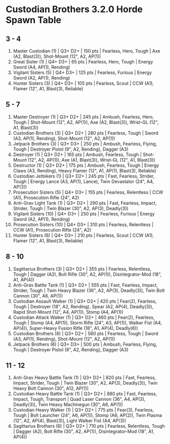 # Custodian Brothers 3.2.0 Horde Spawn Table

## 3 - 4

1. Master Custodian (1) | Q3+ D2+ | 150 pts | Fearless, Hero, Tough | Axe (A2, Blast(3)), Shot-Mount (12", A2, AP(1))
1. Great Sister (1) | Q4+ D3+ | 65 pts | Fearless, Hero, Tough | Energy Sword (A4, AP(1), Rending)
1. Vigilant Sisters (5) | Q4+ D3+ | 125 pts | Fearless, Furious | Energy Sword (A2, AP(1), Rending)
1. Hunter Sisters (3) | Q4+ D3+ | 105 pts | Fearless, Scout | CCW (A1), Flamer (12", A1, Blast(3), Reliable)

## 5 - 7

1. Master Destroyer (1) | Q3+ D2+ | 245 pts | Ambush, Fearless, Hero, Tough | Shot-Mount (12", A2, AP(1)), Axe (A2, Blast(3)), Wrist-GL (12", A1, Blast(3))
1. Custodian Brothers (3) | Q3+ D2+ | 280 pts | Fearless, Tough | Sword (A3, AP(1), Rending), Shot-Mount (12", A2, AP(1))
1. Jetpack Brothers (3) | Q3+ D3+ | 250 pts | Ambush, Fearless, Flying, Tough | Destroyer Pistol (9", A2, Rending), Dagger (A3)
1. Destroyer (1) | Q3+ D2+ | 165 pts | Ambush, Fearless, Tough | Shot-Mount (12", A2, AP(1)), Axe (A1, Blast(3)), Wrist-GL (12", A1, Blast(3))
1. Destructor (1) | Q3+ D2+ | 175 pts | Ambush, Fearless, Tough | Energy Claws (A3, Rending), Heavy Flamer (12", A1, AP(1), Blast(3), Reliable)
1. Custodian Jetbikers (1) | Q3+ D2+ | 245 pts | Fast, Fearless, Strider, Tough | Energy Lance (A3, AP(1), Lance), Twin Devastator (24", A4, AP(3))
1. Prosecution Sisters (5) | Q4+ D3+ | 155 pts | Fearless, Relentless | CCW (A1), Prosecution Rifle (24", A2)
1. Anti-Grav Light Tank (1) | Q3+ D2+ | 290 pts | Fast, Fearless, Impact, Strider, Tough | Twin Blazer (30", A2, AP(3), Deadly(3))
1. Vigilant Sisters (10) | Q4+ D3+ | 250 pts | Fearless, Furious | Energy Sword (A2, AP(1), Rending)
1. Prosecution Sisters (10) | Q4+ D3+ | 310 pts | Fearless, Relentless | CCW (A1), Prosecution Rifle (24", A2)
1. Hunter Sisters (6) | Q4+ D3+ | 210 pts | Fearless, Scout | CCW (A1), Flamer (12", A1, Blast(3), Reliable)

## 8 - 10

1. Sagittarius Brothers (3) | Q3+ D2+ | 355 pts | Fearless, Relentless, Tough | Dagger (A2), Bolt Rifle (30", A2, AP(1)), Disintegrator-Mod (18", A1, AP(4))
1. Anti-Grav Battle Tank (1) | Q3+ D2+ | 555 pts | Fast, Fearless, Impact, Strider, Tough | Twin Heavy Blazer (36", A2, AP(3), Deadly(3)), Twin Bolt Cannon (30", A6, AP(1))
1. Custodian Assault Walker (1) | Q3+ D2+ | 420 pts | Fear(2), Fearless, Tough | Destroyer (18", A2, Rending), Spear (A2, AP(4), Deadly(3)), Rapid Shot-Mount (12", A4, AP(1)), Stomp (A4, AP(1))
1. Custodian Attack Walker (1) | Q3+ D2+ | 460 pts | Fear(2), Fearless, Tough | Stomp (A4, AP(1)), Storm Rifle (24", A3, AP(1)), Walker Fist (A4, AP(4)), Super-Heavy Fusion Rifle (18", A1, AP(4), Deadly(6))
1. Custodian Brothers (6) | Q3+ D2+ | 560 pts | Fearless, Tough | Sword (A3, AP(1), Rending), Shot-Mount (12", A2, AP(1))
1. Jetpack Brothers (6) | Q3+ D3+ | 500 pts | Ambush, Fearless, Flying, Tough | Destroyer Pistol (9", A2, Rending), Dagger (A3)

## 11 - 12

1. Anti-Grav Heavy Battle Tank (1) | Q3+ D2+ | 820 pts | Fast, Fearless, Impact, Strider, Tough | Twin Blazer (30", A2, AP(3), Deadly(3)), Twin Heavy Bolt Cannon (30", A12, AP(1))
1. Custodian Heavy Battle Tank (1) | Q3+ D2+ | 880 pts | Fast, Fearless, Impact, Tough, Transport | Quad Laser Cannon (36", A4, AP(3), Deadly(3)), Twin Heavy Machinegun (30", A6, AP(1))
1. Custodian Heavy Walker (1) | Q3+ D2+ | 775 pts | Fear(3), Fearless, Tough | Bolt Launcher (24", A6, AP(1)), Stomp (A6, AP(2)), Twin Plasma (12", A2, AP(4), Blast(3)), Light Walker Fist (A4, AP(3))
1. Sagittarius Brothers (6) | Q3+ D2+ | 710 pts | Fearless, Relentless, Tough | Dagger (A2), Bolt Rifle (30", A2, AP(1)), Disintegrator-Mod (18", A1, AP(4))